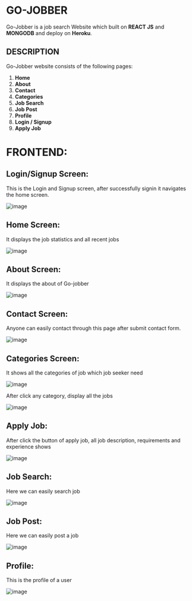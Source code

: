 # GO-JOBBER

Go-Jobber is a job search Website which built on **REACT JS** and **MONGODB** and deploy on **Heroku**.

## DESCRIPTION
Go-Jobber website consists of the following pages:
1.	**Home**
2.	**About**
3.	**Contact**
4.	**Categories**
5.	**Job Search**
6.	**Job Post**
7.	**Profile**
8.	**Login / Signup**
9.	**Apply Job**


# FRONTEND:

## Login/Signup Screen:
This is the Login and Signup screen, after successfully signin it navigates the home screen.

![image](https://user-images.githubusercontent.com/64039135/188195776-19b39377-1bec-4016-adac-8bf0930ea664.png)


## Home Screen:
It displays the job statistics and all recent jobs

![image](https://user-images.githubusercontent.com/64039135/187977590-066b01d0-10b8-4115-9385-e52551d4e9f6.png)

## About Screen:
It displays the about of Go-jobber

![image](https://user-images.githubusercontent.com/64039135/187978174-24bf2cf1-71a6-48de-9b58-d4fc86398ae9.png)

## Contact Screen:
Anyone can easily contact through this page after submit contact form.

![image](https://user-images.githubusercontent.com/64039135/187978646-ed667225-f5e1-454a-ad07-ab018d56d6cc.png)

## Categories Screen:
It shows all the categories of job which job seeker need

![image](https://user-images.githubusercontent.com/64039135/187979231-e39c1467-556e-4b0a-bb88-e176f33dd1ec.png)


After click any category, display all the jobs

![image](https://user-images.githubusercontent.com/64039135/187979726-1e7fce5e-f2f1-4963-85c9-d11d9296f0ef.png)

## Apply Job:
After click the button of apply job, all job description, requirements and experience shows

![image](https://user-images.githubusercontent.com/64039135/187980630-42c9118a-d66a-472d-9a9f-c3b935433724.png)


## Job Search:
Here we can easily search job

![image](https://user-images.githubusercontent.com/64039135/188197939-1b99d7fb-d6e0-4925-b9f0-73aa85fd4239.png)


## Job Post:
Here we can easily post a job

![image](https://user-images.githubusercontent.com/64039135/188201485-eda765af-63d6-4898-b1a0-996af4ef473f.png)


## Profile:
This is the profile of a user

![image](https://user-images.githubusercontent.com/64039135/187983571-6c658e66-3cd9-45dc-a395-d715fbce763c.png)

